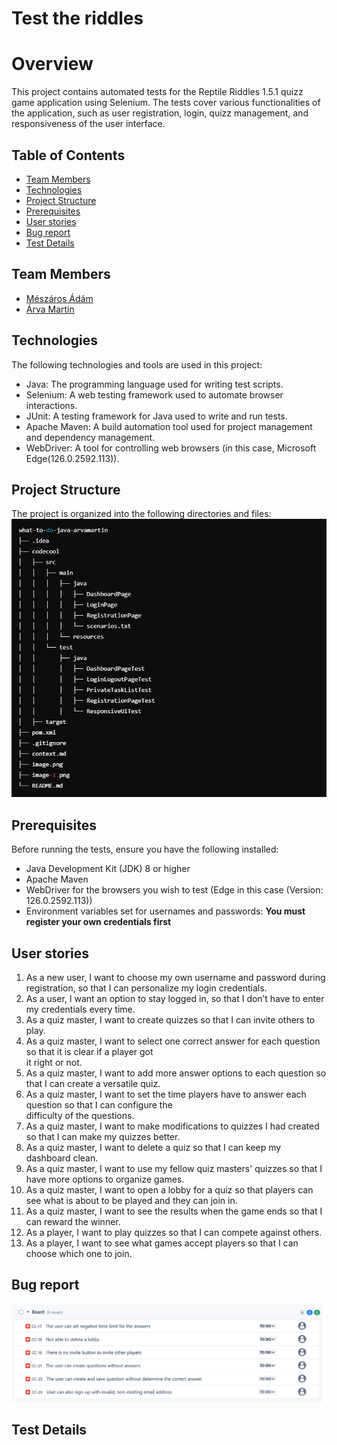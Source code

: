 # Test the riddles

# Overview
This project contains automated tests for the Reptile Riddles 1.5.1 quizz game application using Selenium. The tests cover various functionalities of the application, such as user registration, login, quizz management, and responsiveness of the user interface.

## Table of Contents
- [Team Members](#team-members)
- [Technologies](#technologies)
- [Project Structure](#project-structure)
- [Prerequisites](#prerequisites)
- [User stories](#user-stories)
- [Bug report](#bug-report)
- [Test Details](#test-details)

## Team Members

- [Mészáros Ádám](https://github.com/adesz0112)
- [Árva Martin](https://github.com/arvamartin)

## Technologies
The following technologies and tools are used in this project:

* Java: The programming language used for writing test scripts.
* Selenium: A web testing framework used to automate browser interactions.
* JUnit: A testing framework for Java used to write and run tests.
* Apache Maven: A build automation tool used for project management and dependency management.
* WebDriver: A tool for controlling web browsers (in this case, Microsoft Edge(126.0.2592.113)).

## Project Structure
The project is organized into the following directories and files:
![alt text](image.png)

## Prerequisites
Before running the tests, ensure you have the following installed:

* Java Development Kit (JDK) 8 or higher
* Apache Maven
* WebDriver for the browsers you wish to test (Edge in this case (Version: 126.0.2592.113))
* Environment variables set for usernames and passwords: **You must register your own credentials first**



## User stories
1. As a new user, I want to choose my own username and password during registration, so that I can personalize 
my login credentials.
2. As a user, I want an option to stay logged in, so that I don’t have to enter my credentials every time.
3. As a quiz master, I want to create quizzes so that I can invite others to play.
4. As a quiz master, I want to select one correct answer for each question so that it is clear if a player got  
it right or not.
5. As a quiz master, I want to add more answer options to each question so that I can create a versatile quiz.
6. As a quiz master, I want to set the time players have to answer each question so that I can configure the    
difficulty of the questions.
7. As a quiz master, I want to make modifications to quizzes I had created so that I can make my quizzes better.
8. As a quiz master, I want to delete a quiz so that I can keep my dashboard clean.
9. As a quiz master, I want to use my fellow quiz masters' quizzes so that I have more options to organize 
games.
10. As a quiz master, I want to open a lobby for a quiz so that players can see what is about to be played and 
they can join in.
11. As a quiz master, I want to see the results when the game ends so that I can reward the winner.
12. As a player, I want to play quizzes so that I can compete against others.
13. As a player, I want to see what games accept players so that I can choose which one to join.


## Bug report
![alt text](image-1.png)

## Test Details